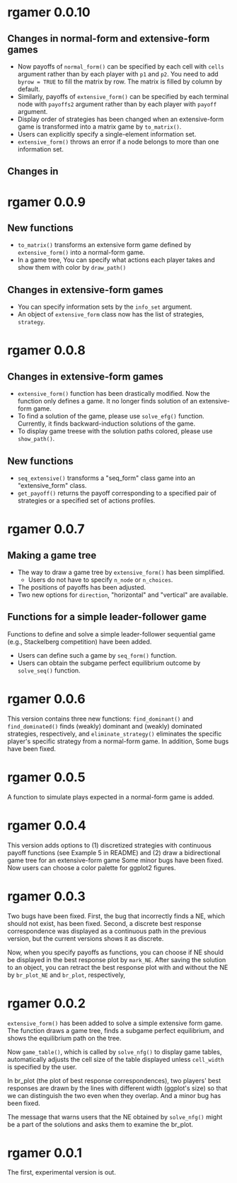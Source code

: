 # rgamer 0.0.10

## Changes in normal-form and extensive-form games

- Now payoffs of `normal_form()` can be specified by each cell with `cells` argument rather than by each player with `p1` and `p2`. You need to add `byrow = TRUE` to fill the matrix by row. The matrix is filled by column by default.
- Similarly, payoffs of `extensive_form()` can be specified by each terminal node with `payoffs2` argument rather than by each player with `payoff` argument.
- Display order of strategies has been changed when an extensive-form game is transformed into a matrix game by `to_matrix()`.
- Users can explicitly specify a single-element information set.
- `extensive_form()` throws an error if a node belongs to more than one information set.

## Changes in


# rgamer 0.0.9

## New functions

- `to_matrix()` transforms an extensive form game defined by `extensive_form()` into a normal-form game. 
- In a game tree, You can specify what actions each player takes and show them with color by `draw_path()`


## Changes in extensive-form games

- You can specify information sets by the `info_set` argument.
- An object of `extensive_form` class now has the list of strategies, `strategy`.


# rgamer 0.0.8

## Changes in extensive-form games

- `extensive_form()` function has been drastically modified. Now the function only defines a game. It no longer finds solution of an extensive-form game. 
- To find a solution of the game, please use `solve_efg()` function. Currently, it finds backward-induction solutions of the game.
- To display game treese with the solution paths colored, please use `show_path()`.

## New functions

- `seq_extensive()` transforms a "seq_form" class game into an "extensive_form" class.
- `get_payoff()` returns the payoff corresponding to a specified pair of strategies or a specified set of actions profiles.


# rgamer 0.0.7

## Making a game tree 

- The way to draw a game tree by `extensive_form()` has been simplified.
  - Users do not have to specify `n_node` or `n_choices`.
- The positions of payoffs has been adjusted.  
- Two new options for `direction`, "horizontal" and "vertical" are available.

## Functions for a simple leader-follower game

Functions to define and solve a simple leader-follower sequential game (e.g., Stackelberg competition) have been added.

- Users can define such a game by `seq_form()` function.
- Users can obtain the subgame perfect equilibrium outcome by `solve_seq()` function.


# rgamer 0.0.6

This version contains three new functions: `find_dominant()` and `find_dominated()` finds (weakly) dominant and (weakly) dominated strategies, respectively, and `eliminate_strategy()` eliminates the specific player's specific strategy from a normal-form game. In addition, Some bugs have been fixed.

# rgamer 0.0.5

A function to simulate plays expected in a normal-form game is added.

# rgamer 0.0.4

This version adds options to (1) discretized strategies with continuous payoff functions (see Example 5 in README) and (2) draw a bidirectional game tree for an extensive-form game Some minor bugs have been fixed. Now users can choose a color palette for ggplot2 figures. 

# rgamer 0.0.3

Two bugs have been fixed. First, the bug that incorrectly finds a NE, which should not exist, has been fixed. Second, a discrete best response correspondence was displayed as a continuous path in the previous version, but the current versions shows it as discrete.

Now, when you specify payoffs as functions, you can choose if NE should be displayed in the best response plot by `mark_NE`.  After saving the solution to an object, you can retract the best response plot with and without the NE by `br_plot_NE` and `br_plot`, respectively,



# rgamer 0.0.2

`extensive_form()` has been added to solve a simple extensive form game. The function draws a game tree, finds a subgame perfect equilibrium, and shows the equilibrium path on the tree.

Now `game_table()`, which is called by `solve_nfg()` to display game tables, automatically adjusts the cell size of the table displayed unless `cell_width` is specified by the user.

In br\_plot (the plot of best response correspondences), two players' best responses are drawn by the lines with different width (ggplot's size) so that we can distinguish the two even when they overlap. And a minor bug has been fixed.

The message that warns users that the NE obtained by `solve_nfg()` might be a part of the solutions and asks them to examine the br\_plot.


# rgamer 0.0.1

The first, experimental version is out.
